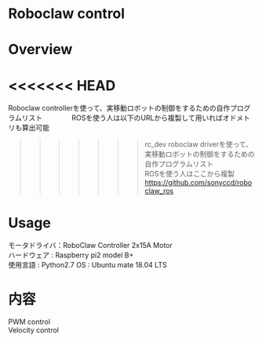# Roboclaw control
# Overview
<<<<<<< HEAD
=======
Roboclaw controllerを使って、実移動ロボットの制御をするための自作プログラムリスト　　　　
ROSを使う人は以下のURLから複製して用いればオドメトリも算出可能    
>>>>>>> rc_dev
roboclaw driverを使って、実移動ロボットの制御をするための自作プログラムリスト    
ROSを使う人はここから複製    
https://github.com/sonyccd/roboclaw_ros

# Usage
モータドライバ：RoboClaw Controller 2x15A Motor     
ハードウェア : Raspberry pi2 model B+    
使用言語 : Python2.7
OS : Ubuntu mate 18.04 LTS    

# 内容
PWM control  
Velocity control    

